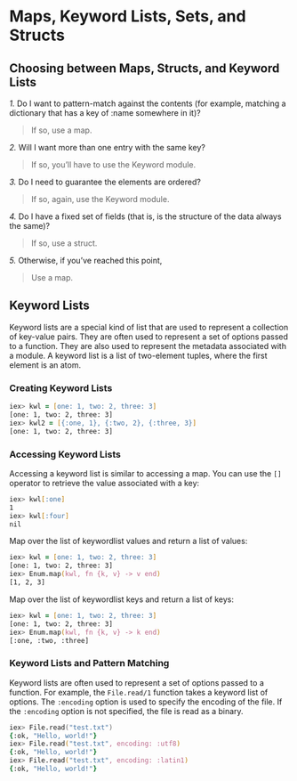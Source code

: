 # Maps, Keyword Lists, Sets, and Structs

## Choosing between Maps, Structs, and Keyword Lists

*1.* Do I want to pattern-match against the contents (for example, matching
a dictionary that has a key of :name somewhere in it)?

  > If so, use a map.

*2.* Will I want more than one entry with the same key?

  > If so, you’ll have to use the Keyword module.

*3.* Do I need to guarantee the elements are ordered?

  > If so, again, use the Keyword module.

*4.* Do I have a fixed set of fields (that is, is the structure of the data always
the same)?

  > If so, use a struct.

*5.* Otherwise, if you’ve reached this point,

  > Use a map.

## Keyword Lists

Keyword lists are a special kind of list that are used to represent a collection of key-value pairs. They are often used to represent a set of options passed to a function.
They are also used to represent the metadata associated with a module. A keyword list is a list of two-element tuples, where the first element is an atom.

### Creating Keyword Lists

```zsh
iex> kwl = [one: 1, two: 2, three: 3]
[one: 1, two: 2, three: 3]
iex> kwl2 = [{:one, 1}, {:two, 2}, {:three, 3}]
[one: 1, two: 2, three: 3]
```

### Accessing Keyword Lists

Accessing a keyword list is similar to accessing a map. You can use the `[]` operator to retrieve the value associated with a key:

```zsh
iex> kwl[:one]
1
iex> kwl[:four]
nil
```

Map over the list of keywordlist values and return a list of values:

```zsh
iex> kwl = [one: 1, two: 2, three: 3]
[one: 1, two: 2, three: 3]
iex> Enum.map(kwl, fn {k, v} -> v end)
[1, 2, 3]
```

Map over the list of keywordlist keys and return a list of keys:
  
  ```zsh
  iex> kwl = [one: 1, two: 2, three: 3]
  [one: 1, two: 2, three: 3]
  iex> Enum.map(kwl, fn {k, v} -> k end)
  [:one, :two, :three]
  ```

### Keyword Lists and Pattern Matching

Keyword lists are often used to represent a set of options passed to a function. For example, the `File.read/1` function takes a keyword list of options. The `:encoding` option is used to specify the encoding of the file. If the `:encoding` option is not specified, the file is read as a binary.

```zsh
iex> File.read("test.txt")
{:ok, "Hello, world!"}
iex> File.read("test.txt", encoding: :utf8)
{:ok, "Hello, world!"}
iex> File.read("test.txt", encoding: :latin1)
{:ok, "Hello, world!"}
```

